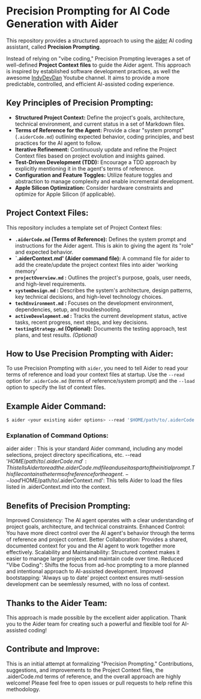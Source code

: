 # Precision Prompting for AI Code Generation with Aider

This repository provides a structured approach to using the [aider](https://github.com/paul-gauthier/aider) AI coding assistant, called **Precision Prompting**.

Instead of relying on "vibe coding," Precision Prompting leverages a set of well-defined **Project Context files** to guide the Aider agent. This approach is inspired by established software development practices, as well the awesome [IndyDevDan](https://www.youtube.com/@indydevdan) Youtube channel. It aims to provide a more predictable, controlled, and efficient AI-assisted coding experience.

## **Key Principles of Precision Prompting:**

*   **Structured Project Context:**  Define the project's goals, architecture, technical environment, and current status in a set of Markdown files.
*   **Terms of Reference for the Agent:** Provide a clear "system prompt" (`.aiderCode.md`) outlining expected behavior, coding principles, and best practices for the AI agent to follow.
*   **Iterative Refinement:**  Continuously update and refine the Project Context files based on project evolution and insights gained.
*   **Test-Driven Development (TDD):** Encourage a TDD approach by explicitly mentioning it in the agent's terms of reference.
*   **Configuration and Feature Toggles:** Utilize feature toggles and abstraction to manage complexity and enable incremental development.
*   **Apple Silicon Optimization:**  Consider hardware constraints and optimize for Apple Silicon (if applicable).

## **Project Context Files:**

This repository includes a template set of Project Context files:

*   **`.aiderCode.md` (Terms of Reference):**  Defines the system prompt and instructions for the Aider agent.  This is akin to giving the agent its "role" and expected behavior.
*   **`.aiderContext.md'  (Aider command file):** A command file for aider to add the create/update the project context files into aider 'working memory'
*   **`projectOverview.md` :**  Outlines the project's purpose, goals, user needs, and high-level requirements. 
*   **`systemDesign.md` :** Describes the system's architecture, design patterns, key technical decisions, and high-level technology choices. 
*   **`techEnvironment.md` :**  Focuses on the development environment, dependencies, setup, and troubleshooting. 
*   **`activeDevelopment.md` :** Tracks the current development status, active tasks, recent progress, next steps, and key decisions. 
*   **`testingStrategy.md` (Optional):**  Documents the testing approach, test plans, and test results. *(Optional)*

## **How to Use Precision Prompting with Aider:**

To use Precision Prompting with `aider`, you need to tell Aider to read your terms of reference and load your context files at startup.  Use the `--read` option for `.aiderCode.md` (terms of reference/system prompt) and the `--load` option to specify the list of context files.

## **Example Aider Command:**

```zsh
$ aider <your existing aider options> --read '$HOME/path/to/.aiderCode.md' --load '$HOME/path/to/.aiderContext.md'
```

### Explanation of Command Options:

aider aider <your existing aider options>: This is your standard Aider command, including any model selections, project directory specifications, etc.
--read '$HOME/path/to/.aiderCode.md': This tells Aider to read the .aiderCode.md file and use it as part of the initial prompt. This file contains the terms of reference for the agent.
--load '$HOME/path/to/.aiderContext.md': This tells Aider to load the files listed in .aiderContext.md into the context.

## Benefits of Precision Prompting:

Improved Consistency: The AI agent operates with a clear understanding of project goals, architecture, and technical constraints.
Enhanced Control: You have more direct control over the AI agent's behavior through the terms of reference and project context.
Better Collaboration: Provides a shared, documented context for you and the AI agent to work together more effectively.
Scalability and Maintainability: Structured context makes it easier to manage larger projects and maintain code over time.
Reduced "Vibe Coding": Shifts the focus from ad-hoc prompting to a more planned and intentional approach to AI-assisted development.
Improved bootstapping: 'Always up to date' project context ensures mutli-session development can be seemlessly resumed, with no loss of context.

## Thanks to the Aider Team:

This approach is made possible by the excellent aider application. Thank you to the Aider team for creating such a powerful and flexible tool for AI-assisted coding!

## Contribute and Improve:

This is an initial attempt at formalizing "Precision Prompting." Contributions, suggestions, and improvements to the Project Context files, the .aiderCode.md terms of reference, and the overall approach are highly welcome! Please feel free to open issues or pull requests to help refine this methodology.
